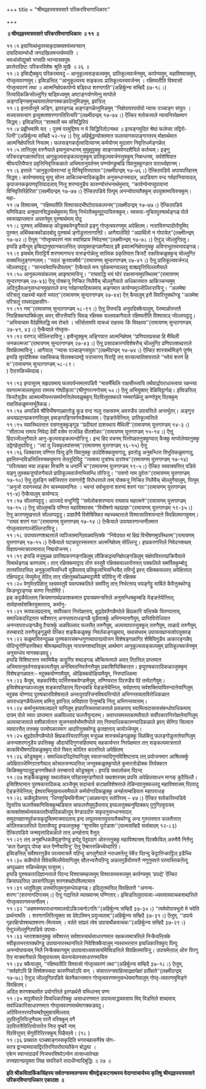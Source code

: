+++
title = "श्रीमद्रहस्यत्रयसारे परिकरविभागाधिकारः"

+++


**॥ श्रीमद्रहस्यत्रयसारे परिकरविभागाधिकारः ॥ ११ ॥**

११।१ इयानित्थंभूतस्सकृदयमवश्यंभवनवान्  
दयादिव्याम्भोधौ जगदखिलमन्तर्यमयति ।  
भवध्वंसोद्युक्ते भगवति भरन्यासवपुषः  
प्रपत्तेरादिष्टः परिकरविशेषः श्रुति मुखैः ॥ २६ ॥  
११।२ इव्विद्यैक्कुप् परिकरमावदु – आनुकूल्यसङ्कल्पमुम्, प्रातिकूल्यवर्जनमुम्, कार्पण्यमुम्, महाविश्वासमुम्, गोप्तृत्ववरणमुम्। इव्विडत्तिल् ‘‘आनुकूल्यस्य सङ्कल्पः प्रातिकूल्यस्यवर्जनम् । रक्षिष्यतीति विश्वासो गोप्तृत्ववरणं तथा ॥ आत्मनिक्षेपकार्पण्ये षड्विधा शरणागति’’(अहिर्बुत्न्य सम्हिदै ३७-१८।) रित्यादिकळिऱ्सॊल्लुगिऱ षाड्विध्यमुम् अष्टाङ्गयोगमॆऩ्ऩु माप्पोले अङ्गाङ्गिसमुच्चयत्तालेयागक्कडवदॆऩ्ऩुमिडमुम्, इवऱ्ऱिल्  
११।३ इऩ्ऩतॊऩ्ऱुमे अङ्गि, इतरङ्गळ् अङ्गङ्गळॆऩ्ऩुमिडमुम् ‘‘निक्षेपापरपर्यायो न्यासः पञ्चाङ्ग संयुतः । सन्न्यासस्त्याग इत्युक्तश्शरणागतिरित्यपि’’(लक्ष्मीदन्द्रम् १७-७४।) ऎऩ्किऱ श्लोकत्ताले न्यायनिरपेक्षमाग सिद्धम्। इव्विडत्तिल् ‘‘शाश्वती मम संसिद्धिरियं  
११।४ प्रह्वीभवामि यत् । पुरुषं परमुद्दिश्य न मे सिद्धिरितोऽन्यथा ॥ इत्यङ्गमुदितं श्रेष्ठं फलेप्सा तद्विरो-धिनी’’(अहिर्बुत्न्य सम्हिदै ५२-१४।) ऎऩ्ऱु अहिर्बुद्धन्योक्तमाऩ फलत्यागरूपाङ्गान्तरम् मोक्षार्थमाऩ आत्मनिक्षेपत्तिले नियतम्। फलसङ्गकर्तृत्वादित्यागम् कर्मयोगम् मुदलाग निवृत्तिधर्मङ्गळॆल्  
११।५ लात्तिलुम् वरुगैयाले इव्वनुसन्धानम् मुमुक्षुवुक्कु साङ्गसमर्पणदशैयिले कर्तव्यम्। इङ्गु परिकरङ्गळाऩवऱ्ऱिल् आनुकूल्यसङ्कल्पत्तुक्कुम् प्रातिकूल्यवर्जनत्तुक्कुम् निबन्धनम्, सर्वशेषियाऩ श्रीयःपतियैप्पऱ्ऱ प्रवृत्तिनिवृत्तिकळाले अभिमतानुवर्तनम् पण्णवेण्डुम्बडि यिवऩुक्कुण्डाऩ पारार्थ्यज्ञानम्।  
११।६ इत्ताले ‘‘आनुकूल्येतराभ्यां तु विनिवृत्तिरपायतः’’(लक्ष्मीदन्द्रम् १७-७६।) ऎऩ्किऱपडिये अपायपरिहारम् सिद्धम्। कार्पण्यमावदु मुऩ्पु सॊऩ्ऩ आकिञ्चन्यादिकळुडैय अनुसन्धानमादल्, अदडियाग वन्द गर्वहानियायादल्, कृपाजनककृपणवृत्तियादलाय् निऩ्ऱु शरण्यऩुडैय कारुण्योत्तंभनार्थमुमाय्, ‘‘कार्पण्येनाप्युपायानां विनिवृत्तिरिहेरिता’’(लक्ष्मीदन्द्रम् १७-७७।) ऎऩ्किऱपडिये पिऩ्पुम् अनन्योपायतैक्कुम् उपयुक्तमायिरुक्कुम्। महा-  
११।७ विश्वासम्, ‘‘रक्षिष्यतीति विश्वासादभीष्टोपायकल्पनम्’’(लक्ष्मीदन्द्रम् १७-७७।) ऎऩ्किऱपडिये यणियिडाद अनुष्ठानसिद्ध्यर्थमुमाय्प् पिऩ्पु निर्भरतैक्कुमुऱुप्पायिरुक्कुम्। स्वरूपा-नुचितपुरुषार्थङ्गळ् पोले स्वरूपप्राप्तमाऩ अपवर्गमुम् पुरुषार्थमाम् पोदु  
११।८ पुरुषऩ् अर्थिक्कक् कॊडुक्कवेण्डुगैयाले इङ्गु गोप्तृत्ववरणमुम् अपेक्षितम्। नऩ्ऱायिरुप्पादॊऩ्ऱैयुमिप् पुरुषऩ् अर्थिक्कक्कॊडादबोदु पुरुषार्थ ङ्गॊडुत्ताऩागाऩिऱे। आगैयालेयिऱे ‘‘अप्रार्थितो न गोपायेत्’’(लक्ष्मीत्न्द्रम् १७-७२।) ऎऩ्ऱुम् ‘‘गोप्तृत्ववरणं नाम स्वाभिप्राय निवेदनम्’’(लक्ष्मीत्न्द्रम् १७-७८।) ऎऩ्ऱुञ् जॊल्लुगिऱतु। इप्पडि इव्वैन्दुम् इव्विद्यानुष्ठानकालत्तिल् उपयुक्तङ्गळागैयाल् इवै इव्वात्मनिक्षेपत्तुक्कु अविनाभूतस्वभावङ्गळ्।  
११।९ इव्वर्थम् पिराट्टियै शरणमागप्पऱ्ऱ वारुङ्गोळॆऩ्ऱु सात्विक प्रकृतियाऩ त्रिजटै राक्षसिकळुक्कुच् चॊल्लुगिऱ वाक्यत्तिलुङ्गाणलाम्। ‘‘तदलं क्रूरवाक्यैर्वः’’(रामायणम् सुन्दरगाण्डम् २७-४१।) ऎऩ्ऱु प्रातिकूल्यवर्जनञ् जॊल्लप्पट्टदु। ‘‘सान्त्वमेवाभिधीयताम्’’ ऎऩ्कैयाले मनः पूर्वकमागवल्लदु वाक्प्रवृत्तियिल्लामैयाले  
११।१० आनुकल्यसंकल्पम् आकृष्टमायिऱ्ऱु। ‘‘राघवाद्धि भयं घोरं राक्षसानामुपस्थितम्’’(रामायणम् सुन्दरगाण्डम् २७-४३) ऎऩ्ऱु पोक्कऱ्ऱु निऱ्किऱ निलैयैच् चॊल्लुगैयाले अधिकारमाऩ आकिञ्चन्यमुम् अदिऩुडैयअनुसन्धानमुखत्ताले वन्द गर्वहान्यादिरूपमाय् अङ्गमाऩ कार्पण्यमुञ्जॊल्लिऱ्ऱायिऱ्ऱु। ‘‘अलमेषा परित्रातुं राक्षस्यो महतो भयात्’’(रामायणम् सुन्दरगाण्डम् २७-४४) ऎऩ् कैयालुम् इत्तै विवरित्तुक्कॊण्डु ‘‘अलमेषा परित्रातुं राघवाद्राक्षसीग-  
११।११ णम्’’(रामायणम् सुन्दरगाण्डम् ५८-९१।) ऎऩ्ऱु तिरुवडि अनुवदिक्कैयालुम्, पॆरुमाळॊरुत्तऩै निग्रहिक्कप्पार्क्किलुम् अवर् सीऱ्ऱत्तैयाऱ्ऱि यिवळ् रक्षिक्क वल्लवळागैयाले रक्षिष्यतीति विश्वासञ् जॊल्लप्पट्टदु। ‘‘अभियाचाम वैदेहीमेतद्धि मम रोचते । भर्त्सितामपि याचध्वं राक्षस्यः किं विवक्षया’’(रामायणम् सुन्दरगाण्डम् २७-४१, ४३।) ऎऩ्कैयाले गोप्तृत्व-  
११।१२ वरणञ् जॊल्लिऱ्ऱायिऱ्ऱु। इव्वैन्दुक्कुम् अङ्गियाऩ आत्मनिक्षेपम् ‘‘प्रणिपातप्रसन्ना हि मैथिली जनकात्मजा’’(रामायणम् सुन्दरगाण्डम् २७-४३।) ऎऩ्ऱु प्रसादकारणविशेषत्तैच् चॊल्लुगिऱ प्रणिपातशब्दत्ताले विवक्षितमायिऱ्ऱु। आगैयाल् ‘‘न्यासः पञ्चाङ्गसंयुतः’’(लक्ष्मीदन्द्रम् १७-७४।) ऎऩ्किऱ शास्त्रार्थमिङ्गे पूर्णम्  
इप्पडि युपदेशिक्क राक्षसिकळ् विलक्कादमट्टे पऱ्ऱासागप् पिराट्टि तऩ् वात्सल्यातिशयत्ताले ‘‘भवेयं शरणं हि वः’’(रामायणम् सुन्दरगाण्डम् ५८-८९।  
) ऎऩ्ऱरुळिच्चॆय्दाळ्।

११।१३ इप्पासुरम् सहृदयमाय् फलपर्यन्तमाऩपडियै ‘‘मातर्मैथिलि राक्षसीस्त्वयि तथैवार्द्रापराधास्त्वया रक्षन्त्या पवनात्मजाल्लघुतरा रामस्य गोष्ठीकृता’’(श्रीगुणरत्नगोसम् ५०।) ऎऩ्ऱु अभियुक्तर् वॆळियिट्टार्गळ्। इव्विडत्तिल् त्रिजटैयुडैय आत्मात्मीयभरसमर्पणत्तिलेयवळुक्कुप् पिऱवित्तुवक्काले नम्मवर्गळॆऩ्ऱु कण्णोट्टम् पिऱक्कुम् राक्षसिकळुमन्तर्भूतैकळ्।  
११।१४ अप्पडिये श्रीविभीषणाऴ्वाऩोडु कूड वन्द नालु राक्षसरुम् अवरुडैय उपायत्तिले अन्तर्भूतर्। अङ्गुऱ्ऱ अभयप्रदानप्रकरणत्तिलुम् इव्वङ्गाङ्गिवर्गमडैक्कलाम्। ऎङ्ङऩेयॆऩ्ऩिल्; प्रातिकूल्यत्तिले  
११।१५ व्यवस्थितऩाऩ रावणऩुक्कुङ्गूड ‘‘प्रदीयतां दाशरथाय मैथिली’’(रामायणम् युत्तगाण्डम् १४-३।) ‘‘सीताञ्च रामाय निवेद्य देवीं वसेम राजन्निह वीतशोकाः’’(रामायणम् युत्तगाण्डम् १५-१४।) ऎऩ्ऱु हिदञ्जॊल्लुगैयाले आनु-कूल्यसङ्कल्पन्दोऱ्ऱिऱ्ऱु। इन्द हिद वचनम् पित्तोपहतऩुक्कुप्पाल् कैक्कु माप्पोलेयवऩुक्कु उद्वेगहेतुवायिऱ्ऱु। ‘‘त्वां तु धिक्कुलपांसनम्’’(रामायणम् युत्तगाण्डम् १६-१५) ऎऩ्ऱु  
११।१६ धिक्कारम् पण्णिऩ पिऩ्पु इऩि यिवऩुक्कु उपदेशिक्कवुमागादु, इवऩोडु अनुबन्धित्त विभूतिकळुमागादु, इवऩिरुन्दविडत्तिलिरुक्कवुमागा तॆऩ्ऱऱुदियिट्टु ‘‘त्यक्त्वा पुत्रांश्च दारांश्च’’(रामायणम् युत्तगाण्डम् १७-१४) ‘‘परित्यक्ता मया लङ्का मित्राणि च धनानि च’’(रामायणम् युत्तगाण्डम् १९-५।) ऎऩ्किऱ स्ववाक्यत्तिऩ् पडिये यङ्गु तुवक्कऱ्ऱुप्पोरुगैयाले प्रातिकूल्यवर्जनाभिसन्धि तोऱ्ऱिऱ्ऱु। ‘‘रावणो नाम दुर्वत्तः’’(रामायणम् युत्तगाण्डम् १७-१०) ऎऩ्ऱु तुडङ्गि सर्वजित्ताऩ रावणऩोट्टै विरोधत्ताले ताम् पोक्कऱ्ऱु निऱ्किऱ निलैयैच् चॊल्लुगैयालुम्, पिऩ्पुम् ‘‘अनुजो रावणस्याहं तेन चास्म्यवमानितः । भवन्तं सर्वभूतानां शरण्यं शरणं गतः’’(रामायणम् युत्तगाण्डम् १९-४) ऎऩ्कैयालुम् कार्पण्यञ्  
११।१७ सॊल्लप्पट्टदु। अञ्जादे वन्दुगिट्टि ‘‘सर्वलोकशरण्याय राघवाय महात्मने’’(रामायणम् युत्तगाण्डम् १७-१५।) ऎऩ्ऱु सॊल्लुम्बडि पण्णिऩ महाविश्वासम् ‘‘विभीषणो महाप्राज्ञः’’(रामायणम् युत्तगाण्डम् १९-३५।) ऎऩ्ऱु कारणमुखत्ताले सॊल्लप्पट्टदु। प्राज्ञतैयै विशेषिक्किऱ महच्चब्दत्ताले विश्वासातिशयन्दाऩे विवक्षितमागवुमाम्। ‘‘राघवं शरणं गतः’’(रामायणम् युत्तगाण्डम् १७-१४।) ऎऩ्कैयाले उपायवरणान्तर्नीतमाऩ गोप्तृत्ववरणञ्जॊल्लिऱ्ऱायिऱ्ऱु।  
११।१८ उपायवरणशब्दत्ताले व्यञ्जितमागिऱवळवऩ्ऱिक्के ‘‘निवेदयत मां क्षिप्रं विभीषणमुपस्थितम्’’(रामायणम् युत्तगाण्डम् १७-१५।) ऎऩ्कैयाले घटकपुरस्सरमाऩ आत्मनिक्षेपम् सॊल्लिऱ्ऱु। इप्प्रकरणत्तिले निवेदनशब्दम् विज्ञापनमात्रपरमाऩाल् निष्प्रयोजनम्।  
११।१९ इप्पडि मऱ्ऱुमुळ्ळ प्रपत्तिप्रकरणङ्गळिलुम् लौकिकद्रव्यनिक्षेपङ्गळिलुम् संक्षेपविस्तरप्रक्रियैयाले यिव्वर्थङ्गळ् काणलाम्। ताऩ् रक्षिक्कमाट्टाद तॊरु वस्तुवै रक्षिक्कवल्लऩॊरुवऩ् पक्कलिले समर्पिक्कुम्बोदु ताऩवऩ्तिऱत्तिल् अनुकूलाभिसन्धियै युडैयऩाय् प्रतिकूलाभिसन्धियैत् तविर्न्दु इवऩ् रक्षिक्कवल्लऩ् अपेक्षित्ताल् रक्षिप्पदुञ् जॆय्युमॆऩ्ऱु तेऱित् ताऩ् रक्षित्तुक्कॊळ्ळमाट्टामैयै यऱिवित्तु नी रक्षिक्क  
११।२० वेणुमॆऩ्ऱपेक्षित्तु रक्ष्यवस्तुवै यवऩ्पक्कलिले समर्पित्तु ताऩ् निर्भरऩाय् भयङ्गॆट्टु मार्बिले कैवैत्तुक्कॊण्डु किडन्दुऱङ्गक् काणा निऩ्ऱोमिऱे।  
इक् कट्टळैयॆल्लाम् क्रियमाणार्थप्रकाशकमाऩ द्वयाख्यमन्त्रत्तिले अनुसन्धिक्कुम्बडि यॆङ्ङऩेयॆऩ्ऩिल्; सार्वज्ञसर्वशक्तियुक्तऩाय्, कर्मानु-  
११।२१ रूपफलप्रदऩाय्, सर्वोपकार निरपेक्षऩाय्, क्षुद्रदेवतैगळैप्पोले क्षिप्रकारि यऩ्ऱिक्के यिरुप्पाऩाय्, समाधिकदरिद्रऩाऩ सर्वेश्वरऩ् अनन्तापराधङ्गळै युडैयार्क्कु अभिगम्यऩागैयुम्, प्राप्तिविरोधियाऩ अनन्तापराधङ्गळैयु टैयार्क्कु अळविल्लाद फलत्तैत् तरुगैयुम्, अल्पव्यापारत्तुक्कुत् तरुगैयुम्, ताऴादे तरुगैयुम्, तरम्बारादे तरुगैयुङ्गूडुमो वॆऩ्किऱ शङ्कैकळुक्कु निवर्तकङ्गळुमाय्, यथासंभवम् उपायत्वप्राप्यत्वोपयुक्तङ्  
११।२२ कळुमायिरुन्दुळ्ळ पुरुषकारसंबन्धगुणव्यापारप्रयोजन विशेषङ्गळागिऱ शेषियिऩुडैय आकारङ्गळैप् पॊदिन्दुगॊण्डिरुक्किऱ श्रीमच्छब्दत्तिलुम् नारायणशब्दत्तिलुम् आर्थमाग आनुकूल्यसङ्कल्पमुम् प्रातिकूल्यवर्जनमुम् अनुसन्धेय मागक्कडवदु।  
इप्पडि विशिष्टऩाऩ स्वामियैक् काट्टुगिऱ शब्दङ्गळ् औचित्यत्ताले अवऩ् तिऱत्तिल् प्राप्तमाऩ अभिमतानुवर्तनसङ्कल्पत्तैयुम् अनभिमतनिवर्तनत्तैयुम् प्रकाशिप्पिक्किऩ्ऱऩ। इप्पुरुषकारादिकळञ्जुक्कुम् विशेषङ्गळावऩ:- मऱुक्कवॊण्णामैयुम्, ऒऴिक्कवॊऴियामैयुम्, निरुपाधिकमा  
११।२३ कैयुम्, सहकारियैप् पार्त्तिरुक्कवेण्डामैयुम्, तण्णियराऩ पिऱरुडैय पेऱे तऩ्पेऱागैयुम्।  
इव्विशेषङ्गळञ्जालुम् शङ्कापरिहारम् पिऱन्दबडि यॆङ्ङऩेयॆऩ्ऩिल्, सर्वज्ञऩाय् सर्वशक्तियायिरुन्दाऩेयागिलुम् मऱुक्क वॊण्णाद पुरुषकारविशेषत्ताले अन्तःपुरपरिजनविषयत्तिऱ्पोले अभिगन्तव्यताविरोधिकळाऩ अपराधङ्गळैयॆल्लाम् क्षमित्तु इवऱ्ऱिल् अविज्ञाता ऎऩ्ऩुम्बडि निऩ्ऱु अभिगन्तव्यऩाम्।  
११।२४ कर्मानुरूपफलप्रदऩे यागिलुम् इप्प्रपत्तिरूपव्याजत्ताले प्रसन्नऩाय् स्वामित्वदासत्वसंबन्धोपाधिकमाय् दायम् पोले स्वतः प्राप्तमाऩ अळविल्लाद फलत्तैयुन्दरुम्। अवाप्तसमस्तकामतैयाले सर्वोपकारनिरपेक्षऩेयागिलुम् अल्पव्याजत्ताले वशीकार्यऩाऩ सुजनसार्वभौमऩैप्पोले तऩ् निरुपाधिककारुण्यादिकळाले इवऩ् सॆय्गिऱ सिल्वाऩ व्यापारत्तैत् तऩक्कु परमोपकारमाग आदरित्तुक्कॊण्डु कृतज्ञऩाय् कार्यञ्जॆय्युम्।  
११।२५ क्षुद्रदेवतैगळैप्पोले क्षिप्रकारियऩ्ऱागिलुम् मऱ्ऱुळ्ळ शास्त्रार्थङ्गळुक्कु विळंबित्तु फलङ्गॊडुत्ताऩेयागिलुम् अनन्यशरणऩुडैय प्रपत्तिक्कु औदार्यादिगुणसहितमाय् सहकार्यन्तर निरपेक्षमाऩ तऩ् सङ्कल्पमात्रत्ताले काकविभीषणादिकळुक्कुप् पोले यिवऩ् कोलिऩ कालत्तिले अपेक्षितम्  
११।२६ कॊडुक्कुम्। समाधिकदरिद्रऩेयागिलुम् स्वातन्त्र्यादिगुणविशिष्टऩाय् तऩ् प्रयोजनमाग आश्रितर्क्कु अपेक्षितञ्जॆय्गिऱाऩागैयाल् कोसलजनपदत्तिल् जन्तुक्कळुक्कुप्पोले कुमारऩोडॊक्क तिर्यक्काऩ किळिक्कुप्पालूट्टुङ्गणक्किले तरम्बारादे कॊडुक्कुम्। इप्पडि यथालोकम् पिऱन्द  
११।२७ शङ्कैकळुक्कु यथालोकम् परिहारमुण्डागैयाले यथाशास्त्रम् प्रपत्ति अपेक्षितसाधन मागक् कुऱैयिल्लै।  
इव्विशिष्टमाऩ पुरुषकारादिकळ् अञ्जैयुम् सदाचार्य कटाक्षविशेषत्ताले तॆळिन्दवऩुक्कल्लदु महाविश्वासम् पिऱवादु ऎङ्ङऩेयॆऩ्ऩिल्; ईश्वराभिमुखऩल्लामैयाले कर्मयोगादिकळुक्कु अनर्हऩाम्बडियाऩ महापराधङ्  
११।२८ कळैयुडैयऩाय् ‘‘धिगशुचिमविनीतम्’’(आळवन्दार् स्तोत्तिरम् – ४७।) ऎऩ्किऱ श्लोकत्तिऩ्पडिये ऎट्टवरिय फलत्तैक्कणिसिक्कुम्बडियाऩ चाफलत्तैयुमुडैयऩाय् इप्फलत्तुक्कनुष्ठिक्कप् पुगुगिऱवुपायम् कायक्लेशार्थव्ययकालदैर्घ्यादिकळॊऩ्ऱुम् वेण्डाददॊरु सकृदनुसन्धानमादल् समुदायज्ञानपूर्वकसकृदुक्तिमात्रमादलाय् इन्द लघुतरमाऩवुपायत्तैक्कॊण्डु अन्द गुरुतरमाऩ फलत्तैत्ताऩ् कोलिऩकालत्तिले पॆऱवासैप्पट्टु इप्फलत्तुक्कु ‘‘शुनामिव पुरोडाशः’’(पात्मसम्हिदै सर्याबादम् १२-८३) ऎऩ्किऱपडिये जन्मवृत्तादिकळाले ताऩ् अनर्हऩाय् वैत्तुत्  
११।२९ तऩ् अनुबन्धिकळैयुङ्गॊण्डु इप्पेऱु पॆऱुवदाग ऒरुत्तऩुक्कु महाविश्वासम् पिऱक्कैयिल् अरुमैयै निऩैत्तु ‘कल ऎळ्गट्टुप् पोय्क् कल ऎण्णैयायिऱ्ऱु’ ऎऩ्ऱु ऎम्बाररुळिच्चॆय्दारिऱे।  
इव्विडत्तिल् सर्वेश्वरऩुडैय परत्वमात्रत्तै यऱिन्दु अगलुगैयाले नराधमऩॆऩ्ऱु पेर्बॆऱ्ऱ पिऱन्दु कॆट्टाऩिऱ्काट्टिल् इडैच्चि  
११।३० कळैप्पोले विवेकमिल्लैयेयागिलुम् सौलभ्यत्तैयऱिन्दु अन्नलऩुडैयॊरुवऩै नणुगुमवऩे परमास्तिकऩॆऩ्ऱु अप्पुळ्ळार रुळिच्चॆय्युम् पासुरम्।  
इप्पडि पुरुषकारादिज्ञानत्ताले पिऱन्द विश्वासमहत्वमुम् विश्वासस्वरूपमुम् कार्पण्यमुम् ‘प्रपद्ये’ ऎऩ्किऱ क्रियापदत्तिल् उपसर्गत्तिलुम् शरणशब्दोपश्लिष्टमाऩ  
११।३१ धातुविलुम् उत्तमऩिलुमनुसन्धेयङ्गळ्। इदिलुत्तमऩिल् विवक्षितत्तै ‘‘अनन्य-शरणः’’(शरणागदिगत्यम्।) ऎऩ्ऱु गद्यत्तिले व्याख्यानम् पण्णिऩार्। इव्विडत्तिलुपायत्वा-ध्यवसायवाचकशब्दत्तिले गोप्तृत्ववरणमन्तर्नीतम्।  
११।३२ ‘‘अहमस्म्यपराधानामालयोऽकिञ्चनोऽगतिः’’(अहिर्बुत्न्य सम्हिदै ३७-३०।) ‘‘त्वमेवोपायभूतो मे भवेति प्रार्थनामतिः । शरणागतिरित्युक्ता सा देवेऽस्मिन् प्रयुज्यताम्’’(अहिर्बुत्न्य सम्हिदै ३७-३१।) ऎऩ्ऱुम्, ‘‘उपाये गृहरक्षित्रोश्शब्दश्शरण-मित्ययम् । वर्तते सांप्रतं त्वेष उपायार्थैकवाचकः’’(अहिर्बुत्न्य सम्हिदै ३७-२९।) ऎऩ्ऱुञ्जॊल्लुगिऱपडिये उपाया-  
११।३३ न्तराशक्तऩुक्कु सर्वेश्वरऩ् सर्वशास्त्रार्थसाधारणमाऩ रक्षकत्वमात्रत्तिले निऱ्कैयऩ्ऱिक्के स्वीकृतभरऩाय्क्कॊण्डु उपायान्तरस्थानत्तिले निवेशिक्कैयालुम् न्यस्तभरऩाऩ इव्वधिकारिक्कुप् पिऩ्पु अनन्योपायत्वम् निलै निऱ्कैक्कागवुम् उपायत्वाध्यावसायमिव्विडत्तिले विवक्षितमायिऱ्ऱु। उपायमॆऩ्ऱाल् ऒरु विरगु ऎऩ्ऱ मात्रमागैयाले यिव्वुपायत्वम् चेतनाचेतनसाधारणमायिरु  
११।३४ क्कैयालुम्, ‘‘रक्षिष्यतीति विश्वासो गोप्तृत्ववरणं तथा’’(अहिर्बुत्न्य सम्हिदै ३७-१८।) ऎऩ्ऱुम्, ‘‘सर्वज्ञोऽपि हि विश्वेशस्सदा कारुणिकोऽपि सन् । संसारतन्त्रवाहित्वाद्रक्षापेक्षां प्रतीक्षते’’(लक्ष्मीदन्द्रम् १७-७८) ऎऩ्ऱुञ् जॊल्लुगिऱपडिये चेतनैकान्तमाऩ गोप्तृत्ववरणमनुसन्धेयमागैयालुम् गोप्तृ-त्ववरणमुमिङ्गे विवक्षितम्।  
अदिल् शरणशब्दमॊरु प्रयोगत्तिले इरण्डर्थत्तै यभिधानम् पण्ण  
११।३५ माट्टामैयाले यिव्वधिकारिक्कु असाधारणमाऩ उपायत्वाद्ध्यवसाय मिव् विडत्तिले शाब्दमाय् सर्वाधिकारिसाधारणमाऩ गोप्तृत्ववरणमार्थमागक्कडवदु।  
अऱिवित्तऩरऩ्परैयम्बऱैयुमुबायमिल्लात्  
तुऱवित्तुऩियिऱ्ऱुणैयाम् परऩै वरिक्कुम् वगै  
उऱवित्तऩैयिऩ्ऱियॊत्तारॆऩ निऩ्ऱ वुम्बरै नाम्  
पिऱवित्तुयर् सॆगुवीरॆऩ्ऱिरक्कुम् पिऴैयऱवे। (१८ )  
११।३६ प्रख्यातः पञ्चषाङ्गस्सकृदिति भगवच्छासनैरेष योग-  
स्तत्र द्वाभ्यामपायाद्विरतिरनितरोपायतैकेन बोद्ध्या ।  
एकेन स्वान्तदार्ढ्यं निजभरविषयेऽन्येन तत्साध्यतेच्छा  
तत्त्वज्ञानप्रयुक्ता त्विह सपरिकरे तादधीन्यादिबुद्धिः ॥ २७ ॥

**इति श्रीकवितार्किकसिंहस्य सर्वतन्त्रस्वतन्त्रस्य श्रीमद्वेङ्कटनाथस्य वेदान्ताचार्यस्य कृतिषु श्रीमद्रहस्यत्रयसारे परिकरविभागाधिकार एकादशः ॥**

